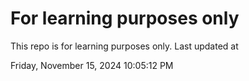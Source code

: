 # For learning purposes only
This repo is for learning purposes only.
Last updated at

Friday, November 15, 2024 10:05:12 PM

